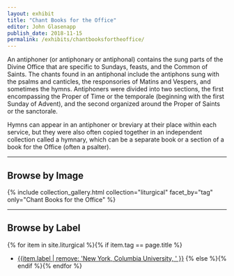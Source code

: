 ```yaml
---
layout: exhibit
title: "Chant Books for the Office"
editor: John Glasenapp
publish_date: 2018-11-15
permalink: /exhibits/chantbooksfortheoffice/
---
```


An antiphoner (or antiphonary or antiphonal) contains the sung parts of the Divine Office that are specific to Sundays, feasts, and the Common of Saints. The chants found in an antiphonal include the antiphons sung with the psalms and canticles, the responsories of Matins and Vespers, and sometimes the hymns. Antiphoners were divided into two sections, the first encompassing the Proper of Time or the temporale (beginning with the first Sunday of Advent), and the second organized around the Proper of Saints or the sanctorale.

Hymns can appear in an antiphoner or breviary at their place within each service, but they were also often copied together in an independent collection called a hymnary, which can be a separate book or a section of a book for the Office (often a psalter).

---

## Browse by Image

{% include collection_gallery.html collection="liturgical" facet_by="tag" only="Chant Books for the Office" %}

---

## Browse by Label

{% for item in site.liturgical %}{% if item.tag == page.title %}
- [{{item.label | remove: 'New York, Columbia University, ' }}]({{site.baseurl}}{{item.permalink}})
{% else %}{% endif %}{% endfor %}

<!-- ---

Plimpton MS 033, recto: An antiphonal from 12th-century Italy.

Plimpton MS 041, f. 1r: An antiphonal from 15th-century Italy.

Gabe M. Wiener Music and Arts Library,  Music Deposit 00, f. 2r: An antiphonal from 16th-century Italy.

Plimpton MS 042, f. 1v: A hymnary from 15th-century Germany. 
 -->